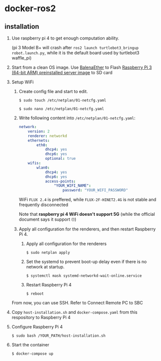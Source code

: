 # docker-ros2

## installation

1. Use raspberry pi 4 to get enough computation ability.

    (pi 3 Model B+ will crash after `ros2 launch turtlebot3_bringup robot.launch.py`, while it is the default board used by turtlebot3 waffle_pi)

2. Start from a clean OS image. Use [BalenaEther](https://www.balena.io/etcher/) to Flash [Raspberry Pi 3 (64-bit ARM) preinstalled server image](http://cdimage.ubuntu.com/ubuntu/releases/bionic/release/) to SD card

3. Setup WiFi
    1. Create config file and start to edit.

        `$ sudo touch /etc/netplan/01-netcfg.yaml`

        `$ sudo nano /etc/netplan/01-netcfg.yaml`
    2. Write following content into `/etc/netplan/01-netcfg.yaml`:

        ```yaml
        network:
            version: 2
            renderer: networkd
            ethernets:
                eth0:
                    dhcp4: yes
                    dhcp6: yes
                    optional: true
            wifis:
                wlan0:
                    dhcp4: yes
                    dhcp6: yes
                    access-points:
                        "YOUR_WIFI_NAME":
                            password: "YOUR_WIFI_PASSWORD"
        ```

        WiFi `FLUX 2.4` is preffered, while `FLUX-2F-HINET2.4G` is not stable and frequently disconnected

        Note that **raspberry pi 4 WiFi doesn't support 5G** (while the official document says it support 🙄)

    3. Apply all configuration for the renderers, and then restart Raspberry Pi 4.

        1. Apply all configuration for the renderers

            ```$ sudo netplan apply```
        2. Set the systemd to prevent boot-up delay even if there is no network at startup.

            ```$ systemctl mask systemd-networkd-wait-online.service```
        3. Restart Raspberry Pi 4

            ```$ reboot```

    From now, you can use SSH. Refer to Connect Remote PC to SBC

4. Copy `host-installation.sh` and `docker-compose.yaml` from this respository to Raspberry Pi 4

5. Configure Raspberry Pi 4

    ```$ sudo bash /YOUR_PATH/host-installation.sh```

6. Start the container

    ```$ docker-compose up```
